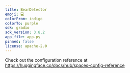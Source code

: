 ```yaml
---
title: BearDetector
emoji: 💻
colorFrom: indigo
colorTo: purple
sdk: gradio
sdk_version: 3.8.2
app_file: app.py
pinned: false
license: apache-2.0
---
```


Check out the configuration reference at https://huggingface.co/docs/hub/spaces-config-reference
